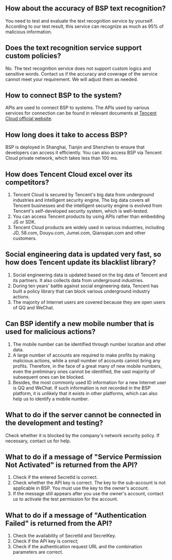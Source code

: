 ## How about the accuracy of BSP text recognition?

You need to test and evaluate the text recognition service by yourself. According to our test result, this service can recognize as much as 95% of malicious information.

## Does the text recognition service support custom policies?

No. The text recognition service does not support custom logics and sensitive words. Contact us if the accuracy and coverage of the service cannot meet your requirement. We will adjust them as needed.

## How to connect BSP to the system?

APIs are used to connect BSP to systems. The APIs used by various services for connection can be found in relevant documents at [Tencent Cloud official website](https://cloud.tencent.com/).

## How long does it take to access BSP?

BSP is deployed in Shanghai, Tianjin and Shenzhen to ensure that developers can access it efficiently. You can also access BSP via Tencent Cloud private network, which takes less than 100 ms.

## How does Tencent Cloud excel over its competitors?

1. Tencent Cloud is secured by Tencent's big data from underground industries and intelligent security engine. The big data covers all Tencent businesses and the intelligent security engine is evolved from Tencent's self-developed security system, which is well-tested. 
2. You can access Tencent products by using APIs rather than embedding JS or SDK.
3. Tencent Cloud products are widely used in various industries, including JD, 58.com, Douyu.com, Jumei.com, Qiansqian.com and other customers.

## Social engineering data is updated very fast, so how does Tencent update its blacklist library?

1. Social engineering data is updated based on the big data of Tencent and its partners. It also collects data from underground industries.
2. During ten years' battle against social engineering data, Tencent has built a policy library that can block various underground industry actions.
3. The majority of Internet users are covered because they are open users of QQ and WeChat.

## Can BSP identify a new mobile number that is used for malicious actions?

1. The mobile number can be identified through number location and other data.
2. A large number of accounts are required to make profits by making malicious actions, while a small number of accounts cannot bring any profits. Therefore, in the face of a great many of new mobile numbers, even the preliminary ones cannot be identified, the vast majority of subsequent ones can be blocked.
3. Besides, the most commonly used ID information for a new Internet user is QQ and WeChat. If such information is not recorded in the BSP platform, it is unlikely that it exists in other platforms, which can also help us to identify a mobile number.

## What to do if the server cannot be connected in the development and testing?

Check whether it is blocked by the company's network security policy. If necessary, contact us for help.

## What to do if a message of "Service Permission Not Activated" is returned from the API?

1. Check if the entered SecretId is correct.
2. Check whether the API key is correct. The key to the sub-account is not applicable in BSP. You must use the key to the owner's account.
3. If the message still appears after you use the owner's account, contact us to activate the test permission for the account.

## What to do if a message of "Authentication Failed" is returned from the API?

1. Check the availability of SecretId and SecretKey.
2. Check if the API key is correct;
3. Check if the authentication request URL and the combination parameters are correct.

